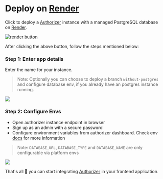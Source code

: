 # Deploy on [Render](https://render.com/)

Click to deploy a [Authorizer](https://authorizer.dev) instance with a managed PostgreSQL database on [Render](https://render.com/).

<a target="_blank" href="https://render.com/deploy?repo=https://github.com/authorizerdev/authorizer-render"><img alt="render button" src="https://render.com/images/deploy-to-render-button.svg" /></a>

After clicking the above button, follow the steps mentioned below:

### Step 1: Enter app details

Enter the name for your instance.

> Note: Optionally you can choose to deploy a branch `without-postgres` and configure database env, if you already have an postgres instance running.

<img src="/images/render_1.png" />

### Step 2: Configure Envs

- Open authorizer instance endpoint in browser
- Sign up as an admin with a secure password
- Configure environment variables from authorizer dashboard. Check env [docs](/core/env) for more information

> Note: `DATABASE_URL`, `DATABASE_TYPE` and `DATABASE_NAME` are only configurable via platform envs

<img src="/images/render_2.png" />

That's all 🎉 you can start integrating [Authorizer](https://docs.authorizer.dev/getting-started) in your frontend application.
